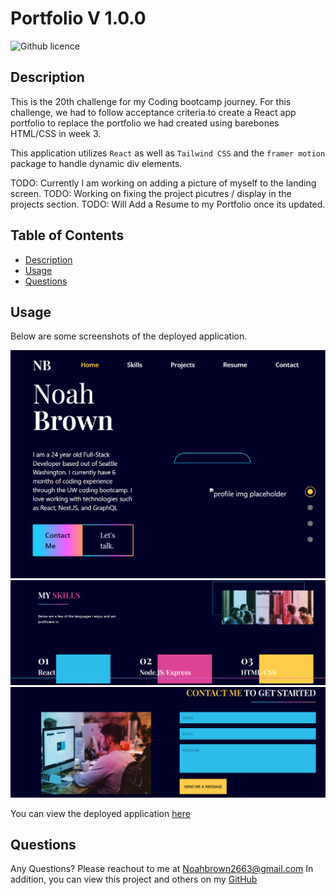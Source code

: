 # Portfolio V 1.0.0

![Github licence](http://img.shields.io/badge/license-MIT-blue.svg)
  
  
## Description
This is the 20th challenge for my Coding bootcamp journey. For this challenge, we had to follow acceptance criteria to create a React app portfolio to replace the portfolio we had created using barebones HTML/CSS in week 3.

This application utilizes `React` as well as `Tailwind CSS` and the `framer motion` package to handle dynamic div elements.

TODO: Currently I am working on adding a picture of myself to the landing screen. 
TODO: Working on fixing the project picutres / display in the projects section.
TODO: Will Add a Resume to my Portfolio once its updated.

## Table of Contents
* [Description](#description)
* [Usage](#usage)
* [Questions](#questions)
  
  
## Usage
Below are some screenshots of the deployed application.

![](./src/assets/screenshot.PNG)
![](./src/assets/screenshot2.PNG)
![](./src/assets/screenshot3.PNG)

You can view the deployed application [here](https://noahbrown26.github.io/Portfolio-1.0.0/)
  
## Questions
Any Questions? Please reachout to me at Noahbrown2663@gmail.com
In addition, you can view this project and others on my [GitHub](https://github.com/Noahbrown26)

